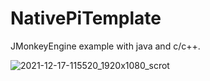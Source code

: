 # NativePiTemplate
JMonkeyEngine example with java and c/c++.

![2021-12-17-115520_1920x1080_scrot](https://user-images.githubusercontent.com/60224159/158034882-4e3ad8ee-7480-4efd-a68d-55c8644c335b.jpg)
